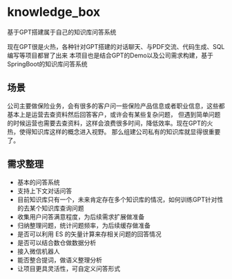 # knowledge_box

基于GPT搭建属于自己的知识库问答系统

现在GPT很是火热，各种针对GPT搭建的对话聊天、与PDF交流、代码生成、SQL编写等项目都冒了出来
本项目也是结合GPT的Demo以及公司需求构建，基于SpringBoot的知识库问答系统

## 场景
公司主要做保险业务，会有很多的客户问一些保险产品信息或者职业信息，这些都基本上是运营去查资料然后回答客户，或许会有某些复杂问题，
但遇到简单问题的时候运营也需要去查资料，这样会浪费很多时间，降低效率。现在GPT的火热，使得知识库这样的概念进入视野。
那么组建公司私有的知识库就显得很重要了。

## 需求整理
- 基本的问答系统
- 支持上下文对话问答
- 目前知识库只有一个，未来肯定存在多个知识库的情况，如何训练GPT针对性的去某个知识库查询问题
- 收集用户问答满意程度，为后续需求扩展做准备
- 归纳整理问题，统计问题频率，为后续缓存做准备 
- 是否可以利用 ES 的矢量计算来存相关问题的回答情况
- 是否可以结合数仓做数据分析
- 接入微信机器人
- 能否整合提词，做语义整理分析
- 让项目更具灵活性，可自定义问答形式
